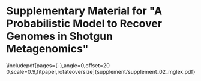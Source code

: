 # Supplementary Material for "A Probabilistic Model to Recover Genomes in Shotgun Metagenomics"

\includepdf[pages={-},angle=0,offset=20 0,scale=0.9,fitpaper,rotateoversize]{supplement/supplement_02_mglex.pdf}
